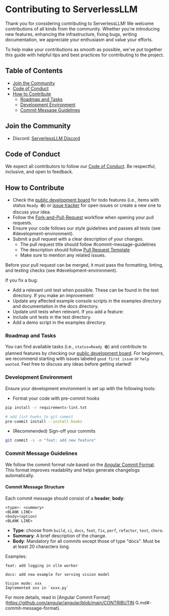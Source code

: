 # Contributing to ServerlessLLM

Thank you for considering contributing to ServerlessLLM! 
We welcome contributions of all kinds from the community. 
Whether you're introducing new features, enhancing the infrastructure, fixing bugs, writing documentation, we appreciate your enthusiasm and value your efforts.

To help make your contributions as smooth as possible, we've put together this guide with helpful tips and best practices for contributing to the project.

## Table of Contents

- [Join the Community](#join-the-community)
- [Code of Conduct](#code-of-conduct)
- [How to Contribute](#how-to-contribute)
   - [Roadmap and Tasks](#roadmap-and-tasks)
   - [Development Environment](#development-environment)
   - [Commit Message Guidelines](#commit-message-guidelines)

## Join the Community

- Discord: [ServerlessLLM Discord](https://discord.gg/AEF8Gduvm8)

## Code of Conduct

We expect all contributors to follow our [Code of Conduct](https://github.com/ServerlessLLM/ServerlessLLM/blob/main/CODE_OF_CONDUCT.md). Be respectful, inclusive, and open to feedback.

## How to Contribute

- Check the [public development board](https://github.com/orgs/ServerlessLLM/projects/2) for todo features (i.e., items with status `Ready 🟢`) 
or [issue tracker](https://github.com/ServerlessLLM/ServerlessLLM/issues) for open issues or create a new one to discuss your idea.
- Follow the [Fork-and-Pull-Request](https://docs.github.com/en/get-started/quickstart/contributing-to-projects) workflow when opening your pull requests.
- Ensure your code follows our style guidelines and passes all tests (see #development-environment).
- Submit a pull request with a clear description of your changes.
  - The pull request title should follow #commit-message-guidelines
  - The description should follow [Pull Request Template](https://github.com/ServerlessLLM/ServerlessLLM/blob/main/.github/PULL_REQUEST_TEMPLATE.md)
  - Make sure to mention any related issues.

Before your pull request can be merged, it must pass the formatting, linting, and testing checks (see #development-environment).

If you fix a bug:
- Add a relevant unit test when possible. These can be found in the test directory.
If you make an improvement:
- Update any affected example console scripts in the examples directory and documentation in the docs directory.
- Update unit tests when relevant.
If you add a feature:
- Include unit tests in the test directory.
- Add a demo script in the examples directory.

### Roadmap and Tasks

You can find available tasks (i.e., `status=Ready 🟢`) and contribute to planned features by checking our [public development board](https://github.com/orgs/ServerlessLLM/projects/2).
For beginners, we recommend starting with issues labeled `good first issue` or `help wanted`.
Feel free to discuss any ideas before getting started!

### Development Environment

Ensure your development environment is set up with the following tools:
- Format your code with pre-commit hooks
```bash
pip install -r requirements-lint.txt

# add lint hooks to git commit
pre-commit install --install-hooks
```

- (Recommended) Sign-off your commits
```bash
git commit -s -m "feat: add new feature"
```

### Commit Message Guidelines

We follow the commit format rule based on the [Angular Commit Format](https://github.com/angular/angular/blob/main/CONTRIBUTING.md#-commit-message-format). This format improves readability and helps generate changelogs automatically.

#### Commit Message Structure

Each commit message should consist of a **header**, **body**:

```
<type>: <summary>
<BLANK LINE>
<body>(option)
<BLANK LINE>
```
- **Type**: choose from `build`, `ci`, `docs`, `feat`, `fix`, `perf`, `refactor`, `test`, `chore`.
- **Summary**: A brief description of the change.
- **Body**: Mandatory for all commits except those of type "docs". Must be at least 20 characters long.


Examples:

```
feat: add logging in sllm worker
```

```
docs: add new example for serving vision model

Vision mode: xxx
Implemented xxx in `xxxx.py`
```

For more details, read in [Angular Commit Format](https://github.com/angular/angular/blob/main/CONTRIBUTIN G.md#-commit-message-format).